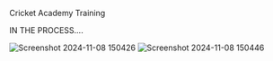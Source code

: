 Cricket Academy Training

IN THE PROCESS....

![Screenshot 2024-11-08 150426](https://github.com/user-attachments/assets/d6b8ff7b-a12e-43d1-a7e7-9be42e1e42af)
![Screenshot 2024-11-08 150446](https://github.com/user-attachments/assets/1d1bef47-57c1-4580-8647-4c4897303019)
